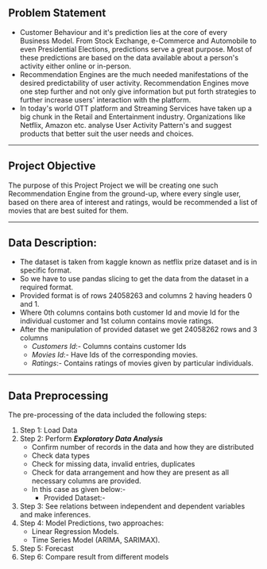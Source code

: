 ## Problem Statement

- Customer Behaviour and it's prediction lies at the core of every Business Model. From Stock Exchange, e-Commerce and Automobile to even Presidential Elections, predictions serve a great purpose. Most of these predictions are based on the data available about a person's activity either online or in-person.
- Recommendation Engines are the much needed manifestations of the desired predictability of user activity. Recommendation Engines move one step further and not only give information but put forth strategies to further increase users' interaction with the platform.
- In today's world OTT platform and Streaming Services have taken up a big chunk in the Retail and Entertainment industry. Organizations like Netflix, Amazon etc. analyse User Activity Pattern's and suggest products that better suit the user needs and choices.

---
## Project Objective 

The purpose of this Project Project we will be
creating one such Recommendation Engine
from the ground-up, where every single user,
based on there area of interest and ratings,
would be recommended a list of movies that
are best suited for them.

---

## Data Description:

- The dataset is taken from kaggle known as netflix prize dataset and is in specific format.
- So we have to use pandas slicing to get the data from the dataset in a required format.
- Provided format is of rows 24058263 and columns 2 having headers 0 and 1.
- Where 0th columns contains both customer Id and movie Id for the individual customer and 1st column contains movie ratings.
- After the manipulation of provided dataset we get 24058262 rows and 3 columns
    - *Customers Id*:- Columns contains customer Ids
    - *Movies Id*:- Have Ids of the corresponding movies.
    - *Ratings*:- Contains ratings of movies given by particular individuals.
 
--- 

## Data Preprocessing

The pre-processing of the data included the following steps:
1. Step 1: Load Data
2. Step 2: Perform ***Exploratory Data Analysis***
    - Confirm number of records in the data and how they are distributed
    - Check data types
    - Check for missing data, invalid entries, duplicates
    - Check for data arrangement and how they are present as all necessary columns are provided.
    - In this case as given below:-
        - Provided Dataset:- 
3. Step 3: See relations between independent and dependent variables and make inferences.
4. Step 4: Model Predictions, two approaches:
    - Linear Regression Models.
    - Time Series Model (ARIMA, SARIMAX).
5. Step 5: Forecast
6. Step 6: Compare result from different models
